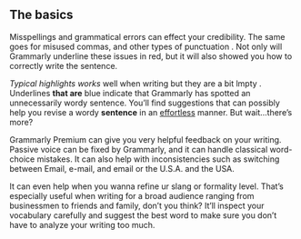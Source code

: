 ## The basics

Misspellings and grammatical errors can effect your credibility. 
The same goes for misused commas, and other types of punctuation .
Not only will Grammarly underline these issues in red, but it will
also showed you how to correctly write the sentence.

_Typical highlights works_ well when writing but they are a bit lmpty .
Underlines **that are** blue indicate that Grammarly has spotted an unnecessarily wordy sentence. You’ll find suggestions that
can possibly help you revise a wordy **sentence** in
an [effortless](https://example.com) manner.
But wait...there’s more?

Grammarly Premium can give you very helpful feedback on your writing. Passive voice can be fixed by Grammarly, and it can handle classical word-choice mistakes. It can also help with inconsistencies such as switching between Email, e-mail, and email or the U.S.A. and the USA.

It can even help when you wanna refine ur slang or formality level. That’s especially useful when writing for a broad audience ranging from businessmen to friends and family, don’t you think? It’ll inspect your vocabulary carefully and suggest the best word to make sure you don’t have to analyze your writing too much.
